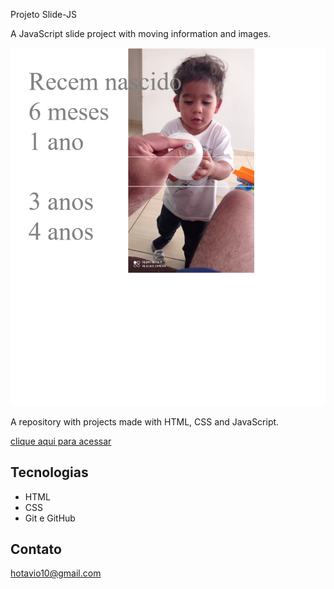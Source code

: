 Projeto Slide-JS

A JavaScript slide project with moving information and images.

![preview](./github/preview.png)



A repository with projects made with HTML, CSS and JavaScript.

[clique aqui para acessar](https://hotavio10.github.io/slide-js//)

## Tecnologias

- HTML
- CSS
- Git e GitHub

## Contato

hotavio10@gmail.com
